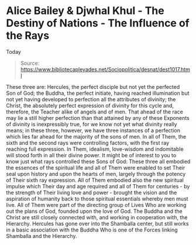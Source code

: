 # Alice Bailey & Djwhal Khul - The Destiny of Nations - The Influence of the Rays
Today

> Source: https://www.bibliotecapleyades.net/Sociopolitica/desnat/dest1017.html

These three are: Hercules, the perfect disciple but not yet the perfected Son of God; the Buddha, the perfect initiate, having reached illumination but not yet having developed to perfection all the attributes of divinity; the Christ, the absolutely perfect expression of divinity for this cycle and, therefore, the Teacher alike of angels and of men. That ahead of the race may lie a still higher perfection than that attained by any of these Exponents of divinity is inexpressibly true, for we know not yet what divinity really means; in these three, however, we have three instances of a perfection which lies far ahead for the majority of the sons of men.
In all of Them, the sixth and the second rays were controlling factors, with the first ray reaching full expression. In Them, idealism, love-wisdom and indomitable will stood forth in all their divine power. It might be of interest to you to know just what rays controlled these Sons of God:
These three all embodied the essences of the spiritual life and all of Them were enabled to set Their seal upon history and upon the hearts of men, largely through the potency of Their sixth ray expression. All of Them embodied also the new spiritual impulse which Their day and age required and all of Them for centuries - by the strength of Their living love and power - brought the vision and the aspiration of humanity back to those spiritual essentials whereby men must live. All of Them were part of the directing group of Lives Who are working out the plans of God, founded upon the love of God. The Buddha and the Christ are still closely connected with, and working in cooperation with, the Hierarchy. Hercules has gone over into the Shamballa center, but still works in a basic association with the Buddha Who is one of the Forces linking Shamballa and the Hierarchy.
